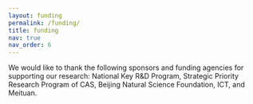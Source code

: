 ```yaml
---
layout: funding
permalink: /funding/
title: funding
nav: true
nav_order: 6
---
```


We would like to thank the following sponsors and funding agencies for supporting our research: National Key R&D Program, Strategic Priority Research Program of CAS, Beijing Natural Science Foundation, ICT, and Meituan.
